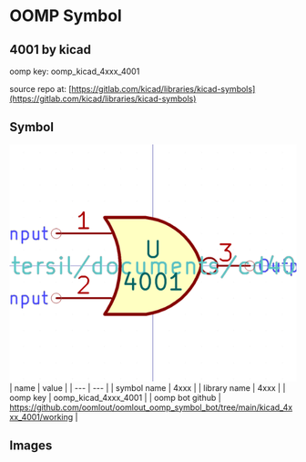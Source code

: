 # OOMP Symbol  
## 4001  by kicad  
  
oomp key: oomp_kicad_4xxx_4001  
  
source repo at: [https://gitlab.com/kicad/libraries/kicad-symbols](https://gitlab.com/kicad/libraries/kicad-symbols)  
## Symbol  
  
[![working.png](working_600.png)](working.png)  
| name | value | 
| --- | --- | 
| symbol name | 4xxx | 
| library name | 4xxx | 
| oomp key | oomp_kicad_4xxx_4001 | 
| oomp bot github | https://github.com/oomlout/oomlout_oomp_symbol_bot/tree/main/kicad_4xxx_4001/working | 
## Images  
